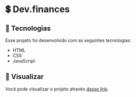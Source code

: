 # 💲 Dev.finances

## 🚀 Tecnologias
Esse projeto foi desenvolvido com as seguintes tecnologias:

- HTML
- CSS
- JavaScript

## 🔖 Visualizar
Você pode visualizar o projeto através [desse link](https://devfinances12.netlify.app/).
